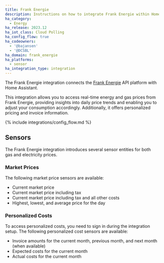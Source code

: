 ```yaml
---
title: Frank Energie
description: Instructions on how to integrate Frank Energie within Home Assistant.
ha_category:
  - Energy
ha_release: 2023.12
ha_iot_class: Cloud Polling
ha_config_flow: true
ha_codeowners:
  - '@bajansen'
  - '@DCSBL'
ha_domain: frank_energie
ha_platforms:
  - sensor
ha_integration_type: integration
---
```


The Frank Energie integration connects the [Frank Energie](https://www.frankenergie.nl/) API platform with Home Assistant.

This integration allows you to access real-time energy and gas prices from Frank Energie, providing insights into daily price trends and enabling you to adjust your consumption accordingly. Additionally, it offers personalized pricing and invoice information.

{% include integrations/config_flow.md %}

## Sensors

The Frank Energie integration introduces several sensor entities for both gas and electricity prices.

### Market Prices

The following market price sensors are available:

- Current market price
- Current market price including tax 
- Current market price including tax and all other costs
- Highest, lowest, and average price for the day

### Personalized Costs

To access personalized costs, you need to sign in during the integration setup. The following personalized cost sensors are available:

- Invoice amounts for the current month, previous month, and next month (when available)
- Expected costs for the current month
- Actual costs for the current month
